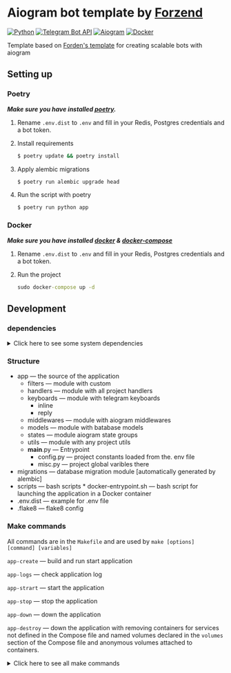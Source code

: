# Aiogram bot template by [Forzend](https://t.me/Forzend)

[![Python](https://img.shields.io/badge/Python-3.8%2B-blue)](https://www.python.org/downloads/)
[![Telegram Bot API](https://img.shields.io/badge/Telegram%20Bot%20API-5.0-blue.svg?style=flat-square&logo=telegram)](https://core.telegram.org/bots/api)
[![Aiogram](https://img.shields.io/badge/aiogram-2.11.2-blue)](https://pypi.org/project/aiogram/)
[![Docker](https://img.shields.io/badge/Docker-Yes-success)](https://www.docker.com/get-started)

Template based on [Forden's template](https://github.com/Forden/aiogram-bot-template) for creating scalable bots with aiogram


## Setting up

### Poetry

**_Make sure you have installed [poetry](https://python-poetry.org/docs/#installation)._**

1. Rename `.env.dist` to `.env` and fill in your Redis, Postgres credentials and a bot token.

2. Install requirements
   ```cmd
   $ poetry update && poetry install
   ```
3. Apply alembic migrations
   ```cmd
   $ poetry run alembic upgrade head
   ```
4. Run the script with poetry
   ```cmd
   $ poetry run python app
   ```

### Docker

**_Make sure you have installed [docker](https://docs.docker.com/) & [docker-compose](https://docs.docker.com/compose/)_**

1. Rename `.env.dist` to `.env` and fill in your Redis, Postgres credentials and a bot token.

2. Run the project
    ```cmd
    sudo docker-compose up -d
    ```

## Development

### dependencies
<details>
    <summary>Click here to see some system dependencies</summary>

* [Python](https://www.python.org/)
* [Poetry](https://python-poetry.org/docs/#installation)
* [Docker](https://www.docker.com/get-started)
* [docker-compose](https://github.com/docker/compose#where-to-get-docker-compose)
* [make](https://en.wikipedia.org/wiki/Make_(software)) _[required]_
</details>

### Structure

* app —  the source of the application
    * filters — module with custom
    * handlers — module with all project handlers
    * keyboards — module with telegram keyboards
        * inline
        * reply
    * middlewares — module with aiogram middlewares
    * models — module with batabase models
    * states — module aiogram state groups 
    * utils — module with any project utils
    * __main__.py — Entrypoint
        * config.py — project constants loaded from the. env file
        * misc.py — project global varibles there
* migrations — database migration module [automatically generated by alembic]
* scripts — bash scripts
        * docker-entrypoint.sh — bash script for launching the application in a Docker container
* .env.dist — example for .env file
* .flake8 — flake8 config

### Make commands

All commands are in the `Makefile` and are used by `make [options] [command] [variables]`

`app-create` — build and run start application

`app-logs` — check application log

`app-strart` — start the application

`app-stop` — stop the application

`app-down` — down the application

`app-destroy` — down the application with removing containers for services not defined in the
 Compose file and named volumes declared in the `volumes` section of the Compose file and anonymous
 volumes attached to containers.

<details>
    <summary>Click here to see all make commands</summary>


#### Linters

`isort` — format code using isort

`black` — format code using black

`flake8` — lint code using flake8

`lint` — use all code formatters and linters


#### Migrations

`alembic ${args}` — run alembic with some args

`makemigrations` — create new migrations based on the changes you have made to your models.

`migrate` — apply all migrations

`downgrade` — go back to the previous version of migrations

#### Docker

`docker-config` — is the same as `docker-compose config`

`docker-ps` — is the same as `docker-compose ps`

`docker-build` — is the same as `docker-compose build`

`docker-up-dependences`

`docker-up`

`docker-stop` — is the same as `docker-compose stop`

`docker-down` — is the same as `docker-compose down`

`docker-destroy`

`docker-logs`
</details>